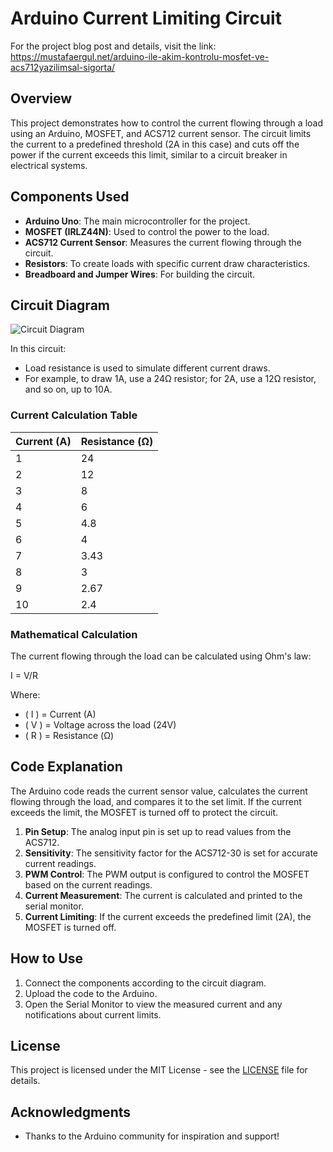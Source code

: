 # Arduino Current Limiting Circuit

For the project blog post and details, visit the link: https://mustafaergul.net/arduino-ile-akim-kontrolu-mosfet-ve-acs712yazilimsal-sigorta/

## Overview

This project demonstrates how to control the current flowing through a load using an Arduino, MOSFET, and ACS712 current sensor. The circuit limits the current to a predefined threshold (2A in this case) and cuts off the power if the current exceeds this limit, similar to a circuit breaker in electrical systems.

## Components Used

- **Arduino Uno**: The main microcontroller for the project.
- **MOSFET (IRLZ44N)**: Used to control the power to the load.
- **ACS712 Current Sensor**: Measures the current flowing through the circuit.
- **Resistors**: To create loads with specific current draw characteristics.
- **Breadboard and Jumper Wires**: For building the circuit.

## Circuit Diagram

![Circuit Diagram](https://github.com/user-attachments/assets/dab5ce22-911a-4705-aac6-4656394c688f)


In this circuit:
- Load resistance is used to simulate different current draws. 
- For example, to draw 1A, use a 24Ω resistor; for 2A, use a 12Ω resistor, and so on, up to 10A.

### Current Calculation Table

| Current (A) | Resistance (Ω) |
|-------------|----------------|
| 1           | 24             |
| 2           | 12             |
| 3           | 8              |
| 4           | 6              |
| 5           | 4.8            |
| 6           | 4              |
| 7           | 3.43           |
| 8           | 3              |
| 9           | 2.67           |
| 10          | 2.4            |

### Mathematical Calculation

The current flowing through the load can be calculated using Ohm's law: 

 I = V/R

Where:
- \( I \) = Current (A)
- \( V \) = Voltage across the load (24V)
- \( R \) = Resistance (Ω)

## Code Explanation

The Arduino code reads the current sensor value, calculates the current flowing through the load, and compares it to the set limit. If the current exceeds the limit, the MOSFET is turned off to protect the circuit.

1. **Pin Setup**: The analog input pin is set up to read values from the ACS712.
2. **Sensitivity**: The sensitivity factor for the ACS712-30 is set for accurate current readings.
3. **PWM Control**: The PWM output is configured to control the MOSFET based on the current readings.
4. **Current Measurement**: The current is calculated and printed to the serial monitor.
5. **Current Limiting**: If the current exceeds the predefined limit (2A), the MOSFET is turned off.

## How to Use

1. Connect the components according to the circuit diagram.
2. Upload the code to the Arduino.
3. Open the Serial Monitor to view the measured current and any notifications about current limits.

## License

This project is licensed under the MIT License - see the [LICENSE](LICENSE) file for details.

## Acknowledgments

- Thanks to the Arduino community for inspiration and support!
